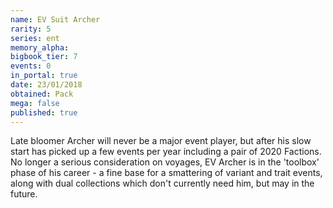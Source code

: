 ```yaml
---
name: EV Suit Archer
rarity: 5
series: ent
memory_alpha:
bigbook_tier: 7
events: 0
in_portal: true
date: 23/01/2018
obtained: Pack
mega: false
published: true
---
```


Late bloomer Archer will never be a major event player, but after his slow start has picked up a few events per year including a pair of 2020 Factions. No longer a serious consideration on voyages, EV Archer is in the 'toolbox' phase of his career - a fine base for a smattering of variant and trait events, along with dual collections which don't currently need him, but may in the future.
